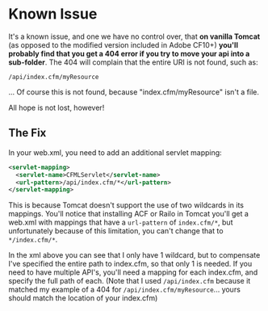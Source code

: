 # Known Issue

It's a known issue, and one we have no control over, that **on vanilla Tomcat** (as opposed to the modified version included in Adobe CF10+) **you'll probably find that you get a 404 error if you try to move your api into a sub-folder**. The 404 will complain that the entire URI is not found, such as:

    /api/index.cfm/myResource

... Of course this is not found, because "index.cfm/myResource" isn't a file.

All hope is not lost, however!

## The Fix

In your web.xml, you need to add an additional servlet mapping:

```xml
<servlet-mapping>
  <servlet-name>CFMLServlet</servlet-name>
  <url-pattern>/api/index.cfm/*</url-pattern>
</servlet-mapping>
```

This is because Tomcat doesn't support the use of two wildcards in its mappings. You'll notice that installing ACF or Railo in Tomcat you'll get a web.xml with mappings that have a `url-pattern` of `index.cfm/*`, but unfortunately because of this limitation, you can't change that to `*/index.cfm/*`.

In the xml above you can see that I only have 1 wildcard, but to compensate I've specified the entire path to index.cfm, so that only 1 is needed. If you need to have multiple API's, you'll need a mapping for each index.cfm, and specify the full path of each. (Note that I used `/api/index.cfm` because it matched my example of a 404 for `/api/index.cfm/myResource`... yours should match the location of your index.cfm)